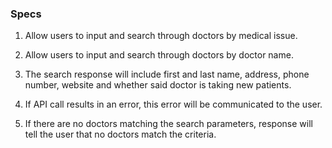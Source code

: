 ### Specs

1. Allow users to input and search through doctors by medical issue.

2. Allow users to input and search through doctors by doctor name.

3. The search response will include first and last name, address, phone number, website and whether said doctor is taking new patients.

4. If API call results in an error, this error will be communicated to the user.

5. If there are no doctors matching the search parameters, response will tell the user that no doctors match the criteria.
